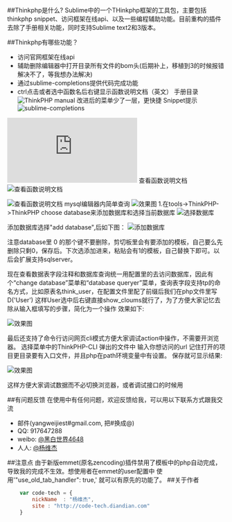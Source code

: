 ##Thinkphp是什么?
Sublime中的一个THinkphp框架的工具包，主要包括thinkphp snippet、访问框架在线api、以及一些编程辅助功能。目前重构的插件去除了手册相关功能，同时支持Sublime text2和3版本。

##Thinkphp有哪些功能？

*  访问官网框架在线api
*  辅助删除编辑器中打开目录所有文件的bom头(后期补上，移植到3的时候报错解决不了，等我想办法解决)
*  通过sublime-completions提供代码完成功能
*  ctrl点击或者选中函数名后右键显示函数说明文档（英文）
手册目录
![ThinkPHP manual](http://www.thinkphp.cn/Uploads/editor/2013-07-14/51e25dad0bc2b.jpg)
改进后的菜单少了一层，更快捷
Snippet提示
![sublime-completions](http://www.thinkphp.cn/Uploads/editor/2013-07-14/51e25e9621c58.png)

![视频: 用Sublime text2的Thinkphp插件 像zencoding)一样快速开发TP](http://v.youku.com/v_show/id_XNTA1NjE2MTM2.html)
查看函数说明文档
![查看函数说明文档](http://www.thinkphp.cn/Uploads/speech/2013-08-04/51fe0aa40ca40.png "查看函数说明文档 Sublime text3效果")

![查看函数说明文档](http://www.thinkphp.cn/Uploads/speech/2013-08-04/51fe0bdca306c.png "查看函数说明文档 Sublime text2效果")
mysql编辑器内简单查询
![效果图](http://www.thinkphp.cn/Uploads/speech/2013-08-04/51fe0a85ecca9.png "效果图")
1.在tools->ThinkPHP->ThinkPHP choose database来添加数据库和选择当前数据库
![选择数据库](http://ww2.sinaimg.cn/mw1024/50075709jw1e61cpzgtwpj20e304tmxg.jpg "选择数据库")

添加数据库选择"add database",后如下图：
![添加数据库](http://ww2.sinaimg.cn/mw1024/50075709jw1e61cpzwnbqj20j10hv0ul.jpg)

注意database里 0 的那个键不要删除，剪切板里会有要添加的模板，自己要么先删除只剩0，保存后。下次选添加进来，粘贴会有1的模板，自己替换下即可。以后会扩展支持sqlserver。

现在查看数据表字段注释和数据库查询统一用配置里的去访问数据库，因此有个“change database”菜单和“database queryer”菜单，查询表字段支持tp的命名方式，比如原表名think_user，在配置文件里配了前缀后我们在php文件里写D('User') 这样User选中后右键直接show_cloums就行了，为了方便大家记忆去除从输入框填写的步骤，简化为一个操作
效果如下:

![效果图](http://www.thinkphp.cn/Uploads/editor/2012-12-10/50c56b7fd4e97.png)

最后还支持了命令行访问网页cli模式方便大家调试action中操作，不需要开浏览器。
选择菜单中的ThinkPHP-CLI 弹出的文件中 输入你想访问的url 记住打开的项目更目录要有入口文件，并且php在path环境变量中有设置。
保存就可显示结果:

![效果图](http://www.thinkphp.cn/Uploads/editor/2013-07-14/51e2689cce54a.png)

这样方便大家调试数据而不必切换浏览器，或者调试接口的时候用


##有问题反馈
在使用中有任何问题，欢迎反馈给我，可以用以下联系方式跟我交流

* 邮件(yangweijiest#gmail.com, 把#换成@)
* QQ: 917647288
* weibo: [@黑白世界4648](http://weibo.com/1342658313)
* 人人: [@杨维杰](http://www.renren.com/247050624)

##注意点
由于新版emmet(原名zencoding)插件禁用了模板中的php自动完成，导致我的完成不生效。想使用者在emmet的user配置中 使用'"use_old_tab_handler": true,' 就可以有原先的功能了。
##关于作者

```javascript
	var code-tech = {
		nickName  : "杨维杰",
		site : "http://code-tech.diandian.com"
	}
```